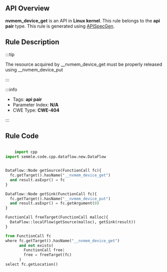 ---
---


## API Overview
**nvmem_device_get** is an API in **Linux kernel**. This rule belongs to the **api pair** type. This rule is generated using [APISpecGen](../../tools/APISpecGen).
## Rule Description

:::tip

The resource acquired by __nvmem_device_get must be properly released using __nvmem_device_put

:::

:::info

- Tags: **api pair**
- Parameter Index: **N/A**
- CWE Type: **CWE-404**

:::

## Rule Code
```python

    import cpp
import semmle.code.cpp.dataflow.new.DataFlow


DataFlow::Node getSource(FunctionCall fc){
  fc.getTarget().hasName("__nvmem_device_get")
  and result.asExpr() = fc
}

DataFlow::Node getSink(FunctionCall fc){
  fc.getTarget().hasName("__nvmem_device_put")
  and result.asExpr() = fc.getArgument(0)
}

FunctionCall freeTarget(FunctionCall malloc){
  DataFlow::localFlow(getSource(malloc), getSink(result))
}

from FunctionCall fc
where fc.getTarget().hasName("__nvmem_device_get")
      and not exists(
        FunctionCall free| 
        free = freeTarget(fc)
      )
select fc.getLocation()

    
```